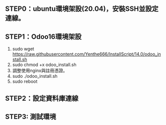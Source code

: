 ## STEP0：ubuntu環境架設(20.04)，安裝SSH並設定連線。
## STEP1：Odoo16環境架設
1. sudo wget https://raw.githubusercontent.com/Yenthe666/InstallScript/14.0/odoo_install.sh
2. sudo chmod +x odoo_install.sh
3. 調整使用nginx與註冊憑證。
4. sudo ./odoo_install.sh
5. sudo reboot

## STEP2：設定資料庫連線

## STEP3: 測試環境

